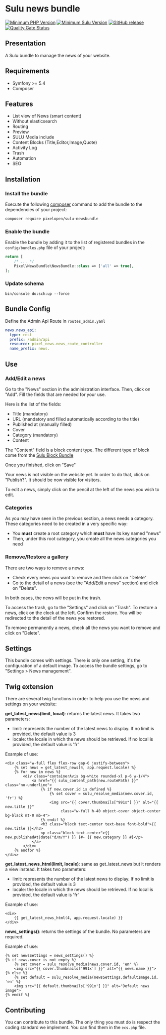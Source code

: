 # Sulu news bundle

[![Minimum PHP Version](https://img.shields.io/badge/php-%3E%3D%208.0-green)](https://php.net/)
[![Minimum Sulu Version](https://img.shields.io/badge/sulu-%3E%3D%202.6-green)](https://symfony.com)
[![GitHub release](https://img.shields.io/github/v/release/Pixel-Open/sulu-newsbundle)](https://github.com/Pixel-Open/cloudflare-turnstile-bundle/releases)
[![Quality Gate Status](https://sonarcloud.io/api/project_badges/measure?project=Pixel-Open_sulu-blockbundle&metric=alert_status)](https://sonarcloud.io/summary/new_code?id=Pixel-Open_sulu-blockbundle)


## Presentation
A Sulu bundle to manage the news of your website.

## Requirements

* Symfony >= 5.4
* Composer

## Features
* List view of News (smart content)
* Without elasticsearch
* Routing
* Preview
* SULU Media include
* Content Blocks (Title,Editor,Image,Quote)
* Activity Log
* Trash
* Automation
* SEO

## Installation

### Install the bundle

Execute the following [composer](https://getcomposer.org/) command to add the bundle to the dependencies of your
project:

```bash
composer require pixelopen/sulu-newsbundle
```

### Enable the bundle

Enable the bundle by adding it to the list of registered bundles in the `config/bundles.php` file of your project:

 ```php
 return [
     /* ... */
     Pixel\NewsBundle\NewsBundle::class => ['all' => true],
 ];
 ```

### Update schema
```shell script
bin/console do:sch:up --force
```

## Bundle Config

Define the Admin Api Route in `routes_admin.yaml`
```yaml
news.news_api:
  type: rest
  prefix: /admin/api
  resource: pixel_news.news_route_controller
  name_prefix: news.
```

## Use
### Add/Edit a news
Go to the "News" section in the administration interface. Then, click on "Add".
Fill the fields that are needed for your use.

Here is the list of the fields:
* Title (mandatory)
* URL (mandatory and filled automatically according to the title)
* Published at (manually filled)
* Cover
* Category (mandatory)
* Content

The "Content" field is a block content type. The different type of block come from the [Sulu Block Bundle](https://github.com/Pixel-Developpement/sulu-block-bundle)

Once you finished, click on "Save"

Your news is not visible on the website yet. In order to do that, click on "Publish?". It should be now visible for visitors.

To edit a news, simply click on the pencil at the left of the news you wish to edit.

### Categories
As you may have seen in the previous section, a news needs a category. These categories need to be created in a very specific way:
* You **must** create a root category which **must** have its key named "news"
* Then, under this root category, you create all the news categories you need

### Remove/Restore a gallery

There are two ways to remove a news:
* Check every news you want to remove and then click on "Delete"
* Go to the detail of a news (see the "Add/Edit a news" section) and click on "Delete".

In both cases, the news will be put in the trash.

To access the trash, go to the "Settings" and click on "Trash".
To restore a news, click on the clock at the left. Confirm the restore. You will be redirected to the detail of the news you restored.

To remove permanently a news, check all the news you want to remove and click on "Delete".

## Settings

This bundle comes with settings. There is only one setting, it's the configuration of a default image.
To access the bundle settings, go to "Settings > News management".

## Twig extension
There are several twig functions in order to help you use the news and settings on your website:

**get_latest_news(limit, local)**: returns the latest news. It takes two parameters:
* limit: represents the number of the latest news to display. If no limit is provided, the default value is 3
* locale: the locale in which the news should be retrieved. If no local is provided, the default value is 'fr'

Example of use:
```twig
<div class="w-full flex flex-row gap-6 justify-between">
    {% set news = get_latest_news(4, app.request.locale) %}
    {% for new in news %}
        <div class="containerAvis bg-white rounded-xl p-6 w-1/4">
            <a href="{{ sulu_content_path(new.routePath) }}" class="no-underline">
                {% if new.cover.id is defined %}
                    {% set cover = sulu_resolve_media(new.cover.id, 'fr') %}
                    <img src="{{ cover.thumbnails["991x"] }}" alt="{{ new.title }}"
                         class="w-full h-40 object-cover object-center bg-black mt-0 mb-4">
                {% endif %}
                <h3 class="block text-center text-base font-bold">{{ new.title }}</h3>
                <p class="block text-center">{{ new.publishedAt|date("d/m/Y") }} {#- {{ new.category }} #}</p>
            </a>
        </div>
    {% endfor %}
</div>
```

**get_latest_news_html(limit, locale)**: same as get_latest_news but it renders a view instead. It takes two parameters:
* limit: represents the number of the latest news to display. If no limit is provided, the default value is 3
* locale: the locale in which the news should be retrieved. If no local is provided, the default value is 'fr'

Example of use:
```twig
<div>
    {{ get_latest_news_html(4, app.request.locale) }}
</div>
```

**news_settings()**: returns the settings of the bundle. No parameters are required.

Example of use:

```twig
{% set newsSettings = news_settings() %}
{% if news.cover is not empty %}
    {% set cover = sulu_resolve_media(news.cover.id, 'en' %}
    <img src="{{ cover.thumbnails['991x'] }}" alt="{{ news.name }}">
{% else %}
    {% set default = sulu_resolve_media(newsSettings.defaultImage.id, 'en' %}
    <img src="{{ default.thumbnails['991x'] }}" alt="Default news image">
{% endif %} 
```

## Contributing
You can contribute to this bundle. The only thing you must do is respect the coding standard we implement.
You can find them in the `ecs.php` file.

